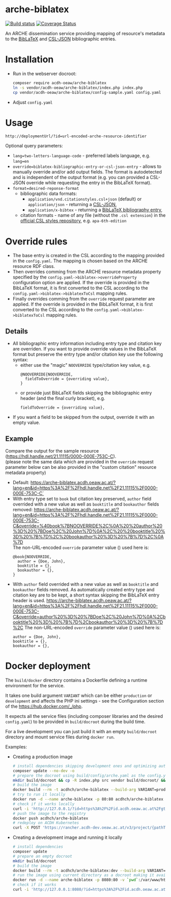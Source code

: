 # arche-biblatex

[![Build status](https://github.com/acdh-oeaw/arche-biblatex/actions/workflows/deploy.yaml/badge.svg)](https://github.com/acdh-oeaw/arche-biblatex/actions/workflows/deploy.yaml)
[![Coverage Status](https://coveralls.io/repos/github/acdh-oeaw/arche-biblatex/badge.svg?branch=master)](https://coveralls.io/github/acdh-oeaw/arche-biblatex?branch=master)

An ARCHE dissemination service providing mapping of resource's metadata to the [BibLaTeX](https://linorg.usp.br/CTAN/macros/latex/contrib/biblatex/doc/biblatex.pdf) and [CSL-JSON](https://citeproc-js.readthedocs.io/en/latest/csl-json/markup.html) bibliographic entries.

# Installation

* Run in the webserver docroot:
  ```bash
  composer require acdh-oeaw/arche-biblatex
  ln -s vendor/acdh-oeaw/arche-biblatex/index.php index.php
  cp vendor/acdh-oeaw/arche-biblatex/config-sample.yaml config.yaml
  ```
* Adjust `config.yaml`

# Usage

`http://deploymentUrl/?id=url-encoded-arche-resource-identifier`

Optional query parameters:

* `lang=two-letters-language-code` - preferred labels language, e.g. `lang=en`
* `override=biblatex-bibliographic-entry-or-csl-json-entry` - allows to manually override and/or add output fields. The format is autodetected and is independent of the output format (e.g. you can provided a CSL-JSON override while requesting the entry in the BibLaTeX format).
* `format=desired-reponse-format`
  * bibliographic data formats:
    * `application/vnd.citationstyles.csl+json` (default) or `application/json` - returning a [CSL-JSON](https://citeproc-js.readthedocs.io/en/latest/csl-json/markup.html),
    * `application/x-bibtex` - returning a [BibLaTeX bibliography entry](https://www.overleaf.com/learn/latex/Bibliography_management_with_biblatex#The_bibliography_file),
  * citation formats - name of any file (without the `.csl extension`) in the [official CSL styles repository](https://github.com/citation-style-language/styles), e.g. `apa-6th-edition`

# Override rules

* The base entry is created in the CSL according to the mapping provided in the `config.yaml`.
  The mapping is chosen based on the ARCHE resource RDF class.
* Then overrides comming from the ARCHE resource metadata property specified by the `config.yaml->biblatex->overrideProperty` configuration option are applied.
  If the override is provided in the BibLaTeX format, it is first converted to the CSL according to the `config.yaml->biblatex->biblatexToCsl` mapping rules.
* Finally overrides comming from the `override` request parameter are applied.
  If the override is provided in the BibLaTeX format, it is first converted to the CSL according to the `config.yaml->biblatex->biblatexToCsl` mapping rules.

## Details

* All bibliographic entry information including entry type and citation key are overriden.
  If you want to provide override values in the BibLaTeX format but preserve the entry type and/or citation key use the following syntax:
    * either use the "magic" `NOOVERRIDE` type/citation key value, e.g.
      ```
      @NOOVERRIDE{NOOVERRIDE,
        fieldToOverride = {overriding value},
      }
      ```
    * or provide just BibLaTeX fields skipping the bibliographic entry header (and the final curly bracket), e.g.
      ```
      fieldToOverride = {overriding value},
      ```
* If you want a field to be skipped from the output, override it with an empty value.

## Example

Compare the output for the sample resource (https://hdl.handle.net/21.11115/0000-000E-753C-C).  
(please note the same data which are provided in the `override` request parameter below can be also provided in the "custom citation" resource metadata property)

* Default: https://arche-biblatex.acdh.oeaw.ac.at/?lang=en&id=https%3A%2F%2Fhdl.handle.net%2F21.11115%2F0000-000E-753C-C`
* With entry type set to `book` but citation key preserved, `author` field overrided with a new value as well as `booktitle` and `bookauthor` fields removed:
  https://arche-biblatex.acdh.oeaw.ac.at/?lang=en&id=https%3A%2F%2Fhdl.handle.net%2F21.11115%2F0000-000E-753C-C&override=%40book%7BNOOVERRIDE%2C%0A%20%20author%20%3D%20%7BDoe%2C%20John%7D%0A%2C%20%20booktitle%20%3D%20%7B%7D%2C%20bookauthor%20%3D%20%7B%7D%2C%0A%7D  
  The non-URL-encoded `override` parameter value () used here is:
  ```
  @book{NOOVERRIDE,
    author = {Doe, John},
    booktitle = {},
    bookauthor = {},
  }
  ```
* With `author` field overrided with a new value as well as `booktitle` and `bookauthor` fields removed.
  As automatically created entry type and citation key are to be kept, a short syntax skipping the BibLaTeX entry header is used.
  https://arche-biblatex.acdh.oeaw.ac.at/?lang=en&id=https%3A%2F%2Fhdl.handle.net%2F21.11115%2F0000-000E-753C-C&override=author%20%3D%20%7BDoe%2C%20John%7D%0A%2Cbooktitle%20%3D%20%7B%7D%2Cbookauthor%20%3D%20%7B%7D%2C
  The non-URL-encoded `override` parameter value () used here is:
  ```
  author = {Doe, John},  
  booktitle = {}, 
  bookauthor = {},
  ```

# Docker deployment

The `build/docker` directory contains a Dockerfile defining a runtime environment for the service.

It takes one build argument `VARIANT` which can be either `production` or `development` and affects the PHP ini settings - see the Configuration section of the https://hub.docker.com/_/php.

It expects all the service files (including composer libraries and the desired `config.yaml`) to be provided in `build/docroot` during the build time.

For a live development you can just build it with an empty `build/docroot` directory and mount service files during `docker run`.

Examples:

* Creating a production image
  ```bash
  # install dependencies skipping development ones and optimizing autoloader
  composer update --no-dev -o
  # prepare the docroot using build/config/arche.yaml as the config.yaml
  mkdir build/docroot && cp -R index.php src vendor build/docroot/ && cp build/config/arche.yaml build/docroot/config.yaml
  # build the image
  docker build --rm -t acdhch/arche-biblatex --build-arg VARIANT=production build
  # try to run it locally
  docker run -d --name arche-biblatex -p 80:80 acdhch/arche-biblatex
  # check if it works locally
  curl -i 'http://127.0.0.1/?id=https%3A%2F%2Fid.acdh.oeaw.ac.at%2Fgtrans'
  # push the image to the registry
  docker push acdhch/arche-biblatex
  # redeploy on ACDH Kubernetes
  curl -X POST 'https://rancher.acdh-dev.oeaw.ac.at/v3/project/{pathToDesiredWorkload}?action=redeploy' -H 'Authorization: Bearer {myRancherApiToken}'
  ```
* Creating a development image and running it locally
  ```bash
  # install dependencies
  composer update
  # prepare an empty docroot
  mkdir build/docroot
  # build the image
  docker build --rm -t acdhch/arche-biblatex:dev --build-arg VARIANT=development build
  # run the image using current directory as a docroot making it available on local port 8080
  docker run -d --name arche-biblatex -p 8080:80 -v `pwd`:/var/www/html acdhch/arche-biblatex:dev
  # check if it works
  curl -i 'http://127.0.0.1:8080/?id=https%3A%2F%2Fid.acdh.oeaw.ac.at%2Fgtrans'
  ```
